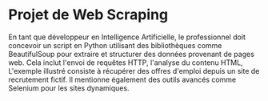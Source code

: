 # Projet de Web Scraping

En tant que développeur en Intelligence Artificielle, le professionnel doit concevoir un script en Python utilisant des bibliothèques comme BeautifulSoup pour extraire et structurer des données provenant de pages web. Cela inclut l'envoi de requêtes HTTP, l'analyse du contenu HTML, L'exemple illustré consiste à récupérer des offres d'emploi depuis un site de recrutement fictif. Il mentionne également des outils avancés comme Selenium pour les sites dynamiques.